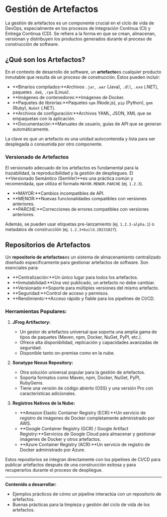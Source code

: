 # Gestión de Artefactos

La gestión de artefactos es un componente crucial en el ciclo de vida de DevOps, especialmente en los procesos de Integración Continua (CI) y Entrega Continua (CD). Se refiere a la forma en que se crean, almacenan, versionan y distribuyen los productos generados durante el proceso de construcción de software.

## ¿Qué son los Artefactos?

En el contexto de desarrollo de software, un **artefacto**es cualquier producto inmutable que resulta de un proceso de construcción. Estos pueden incluir:

*   **Binarios compilados:**Archivos `.jar`, `.war` (Java), `.dll`, `.exe` (.NET), paquetes `.deb`, `.rpm` (Linux).
*   **Imágenes de contenedores:**Imágenes de Docker.
*   **Paquetes de librerías:**Paquetes `npm` (Node.js), `pip` (Python), `gem` (Ruby), `NuGet` (.NET).
*   **Archivos de configuración:**Archivos YAML, JSON, XML que se empaquetan con la aplicación.
*   **Documentación:**Manuales de usuario, guías de API que se generan automáticamente.

La clave es que un artefacto es una unidad autocontenida y lista para ser desplegada o consumida por otro componente.

### Versionado de Artefactos

El versionado adecuado de los artefactos es fundamental para la trazabilidad, la reproducibilidad y la gestión de despliegues. El **Versionado Semántico (SemVer)**es una práctica común y recomendada, que utiliza el formato `MAYOR.MENOR.PARCHE` (ej. `1.2.3`).

*   **MAYOR:**Cambios incompatibles de API.
*   **MENOR:**Nuevas funcionalidades compatibles con versiones anteriores.
*   **PARCHE:**Correcciones de errores compatibles con versiones anteriores.

Además, se pueden usar etiquetas pre-lanzamiento (ej. `1.2.3-alpha.1`) o metadatos de construcción (ej. `1.2.3+build.20231027`).

## Repositorios de Artefactos

Un **repositorio de artefactos**es un sistema de almacenamiento centralizado diseñado específicamente para gestionar artefactos de software. Son esenciales para:

*   **Centralización:**Un único lugar para todos los artefactos.
*   **Inmutabilidad:**Una vez publicado, un artefacto no debe cambiar.
*   **Versionado:**Soporte para múltiples versiones del mismo artefacto.
*   **Seguridad:**Control de acceso y permisos.
*   **Rendimiento:**Acceso rápido y fiable para los pipelines de CI/CD.

### Herramientas Populares:

1. **JFrog Artifactory:**
    *   Un gestor de artefactos universal que soporta una amplia gama de tipos de paquetes (Maven, npm, Docker, NuGet, PyPI, etc.).
    *   Ofrece alta disponibilidad, replicación y capacidades avanzadas de seguridad.
    *   Disponible tanto on-premise como en la nube.

2. **Sonatype Nexus Repository:**
    *   Otra solución universal popular para la gestión de artefactos.
    *   Soporta formatos como Maven, npm, Docker, NuGet, PyPI, RubyGems.
    *   Tiene una versión de código abierto (OSS) y una versión Pro con características adicionales.

3. **Registros Nativos de la Nube:**
    *   **Amazon Elastic Container Registry (ECR):**Un servicio de registro de imágenes de Docker completamente administrado por AWS.
    *   **Google Container Registry (GCR) / Google Artifact Registry:**Servicios de Google Cloud para almacenar y gestionar imágenes de Docker y otros artefactos.
    *   **Azure Container Registry (ACR):**Un servicio de registro de Docker administrado por Azure.

Estos repositorios se integran directamente con los pipelines de CI/CD para publicar artefactos después de una construcción exitosa y para recuperarlos durante el proceso de despliegue.

---

**Contenido a desarrollar:**

*   Ejemplos prácticos de cómo un pipeline interactúa con un repositorio de artefactos.
*   Buenas prácticas para la limpieza y gestión del ciclo de vida de los artefactos.